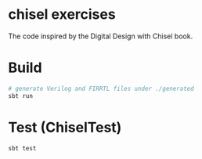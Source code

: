 chisel exercises
================

The code inspired by the Digital Design with 
Chisel book. 

# Build

```bash
# generate Verilog and FIRRTL files under ./generated
sbt run
```

# Test (ChiselTest)

```bash
sbt test
```
